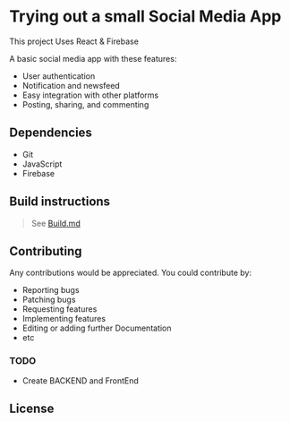 # Trying out a small Social Media App

This project Uses React & Firebase

A basic social media app with these features:

- User authentication
- Notification and newsfeed
- Easy integration with other platforms
- Posting, sharing, and commenting

## Dependencies

- Git
- JavaScript
- Firebase


## Build instructions

> See [Build.md](Build.md)
## Contributing

Any contributions would be appreciated. You could contribute by:

- Reporting bugs
- Patching bugs
- Requesting features
- Implementing features
- Editing or adding further Documentation 
- etc

### TODO

- Create BACKEND and FrontEnd

## License
